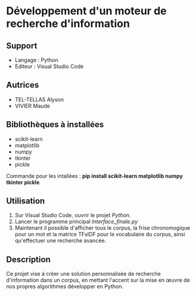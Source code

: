# Développement d'un moteur de recherche d'information

## Support
- Langage : Python
- Editeur : Visual Studio Code

## Autrices
- TEL-TELLAS Alyson
- VIVIER Maude

## Bibliothèques à installées
- scikit-learn
- matplotlib
- numpy
- tkinter
- pickle

Commande pour les intallées : **pip install scikit-learn matplotlib numpy tkinter pickle**

## Utilisation
1. Sur Visual Studio Code, ouvrir le projet *Python*.
2. Lancer le programme principal *Interface_finale.py*
3. Maintenant il possible d'afficher tous le corpus, la frise chronomogique pour un mot et la matrice TFxIDF pour le vocabulaire du corpus, ainsi qu'effectuer une recherche avancée. 

## Description
Ce projet vise à créer une solution personnalisée de recherche d'information dans un corpus, en mettant l'accent sur la mise en œuvre de nos propres algorithmes développer en Python. 
